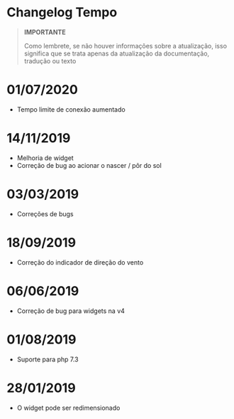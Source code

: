 # Changelog Tempo

>**IMPORTANTE**
>
>Como lembrete, se não houver informações sobre a atualização, isso significa que se trata apenas da atualização da documentação, tradução ou texto

# 01/07/2020

- Tempo limite de conexão aumentado

# 14/11/2019

- Melhoria de widget
- Correção de bug ao acionar o nascer / pôr do sol

# 03/03/2019

- Correções de bugs

# 18/09/2019

- Correção do indicador de direção do vento

# 06/06/2019

- Correção de bug para widgets na v4

# 01/08/2019

- Suporte para php 7.3

# 28/01/2019

- O widget pode ser redimensionado
